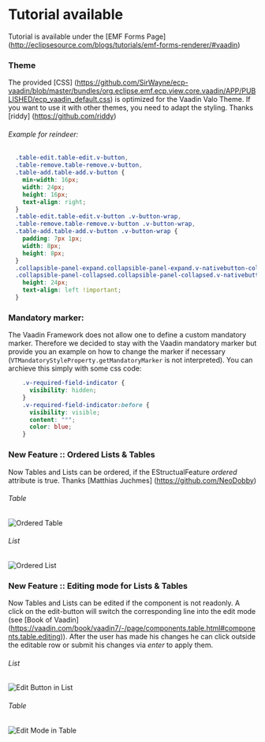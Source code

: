 # Tutorial available
Tutorial is available under the  [EMF Forms Page] (http://eclipsesource.com/blogs/tutorials/emf-forms-renderer/#vaadin) 


### Theme
The provided [CSS] (https://github.com/SirWayne/ecp-vaadin/blob/master/bundles/org.eclipse.emf.ecp.view.core.vaadin/APP/PUBLISHED/ecp_vaadin_default.css) is optimized for the Vaadin Valo Theme. If you want to use it with other themes, you need to adapt the styling.
Thanks [riddy] (https://github.com/riddy) 

######  Example for reindeer:
```css
  .table-edit.table-edit.v-button,
  .table-remove.table-remove.v-button,
  .table-add.table-add.v-button {
    min-width: 16px;
    width: 24px;
    height: 16px;
    text-align: right;
  }
  .table-edit.table-edit.v-button .v-button-wrap,
  .table-remove.table-remove.v-button .v-button-wrap,
  .table-add.table-add.v-button .v-button-wrap {
    padding: 7px 1px;
    width: 8px;
    height: 8px;
  }
  .collapsible-panel-expand.collapsible-panel-expand.v-nativebutton-collapsible-panel-expand, 
  .collapsible-panel-collapsed.collapsible-panel-collapsed.v-nativebutton-collapsible-panel-collapsed {
    height: 24px;
    text-align: left !important;
  }
```
### Mandatory marker:
The Vaadin Framework does not allow one to define a custom mandatory marker. Therefore we decided to stay with the Vaadin mandatory marker but provide you an example on how to change the marker if necessary (```VTMandatoryStyleProperty.getMandatoryMarker``` is not interpreted). You can archieve this simply with some css code:

```css
    .v-required-field-indicator {
      visibility: hidden;
    }
    .v-required-field-indicator:before {
      visibility: visible;
      content: "°";
      color: blue;
    }
```

### New Feature :: Ordered Lists & Tables

Now Tables and Lists can be ordered, if the EStructualFeature *ordered* attribute is true.
Thanks [Matthias Juchmes] (https://github.com/NeoDobby) 

###### Table
![Ordered Table](http://sirwayne.github.io/table.png)

###### List
![Ordered List](http://sirwayne.github.io/list.png)


### New Feature :: Editing mode for Lists & Tables

Now Tables and Lists can be edited if the component is not readonly. 
A click on the edit-button will switch the corresponding line into the edit mode (see [Book of Vaadin] (https://vaadin.com/book/vaadin7/-/page/components.table.html#components.table.editing)). After the user has made his changes he can click outside the editable row or submit his changes via *enter* to apply them.

###### List
![Edit Button in List](http://sirwayne.github.io/list_edit.png)

###### Table
![Edit Mode in Table](http://sirwayne.github.io/table_edit.png)
